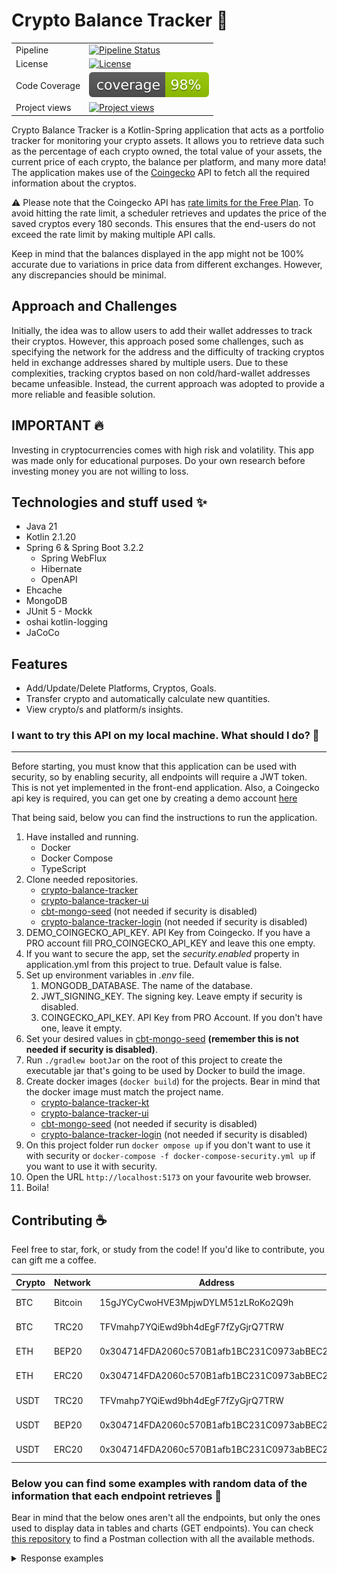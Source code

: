 # Crypto Balance Tracker :rocket:

|               |                                                                                                                                                                                         |
|---------------|-----------------------------------------------------------------------------------------------------------------------------------------------------------------------------------------|
| Pipeline      | [![Pipeline Status](https://github.com/lucasdistasi/crypto-balance-tracker-kt/actions/workflows/main.yml/badge.svg)](https://github.com/lucasdistasi/crypto-balance-tracker-kt/actions) |
| License       | [![License](https://img.shields.io/badge/License-GPLv3-blue.svg)](https://www.gnu.org/licenses/gpl-3.0)                                                                                 |
| Code Coverage | [![Code Coverage](https://github.com/lucasdistasi/crypto-balance-tracker-kt/blob/gh-pages/badges/jacoco.svg)](https://lucasdistasi.github.io/crypto-balance-tracker-kt/)                |
| Project views | [![Project views](https://hits.dwyl.com/lucasdistasi/crypto-balance-tracker-kt.svg)]()                                                                                                  |

Crypto Balance Tracker is a Kotlin-Spring application that acts as a portfolio tracker for monitoring your crypto
assets.
It allows you to retrieve data such as the percentage of each crypto owned, the total value of your assets,
the current price of each crypto, the balance per platform, and many more data! The application makes use of the
[Coingecko](https://www.coingecko.com) API to fetch all the required information about the cryptos.

:warning: Please note that the Coingecko API
has [rate limits for the Free Plan](https://www.coingecko.com/en/api/pricing).
To avoid hitting the rate limit, a scheduler retrieves and updates the price of the saved cryptos every 180 seconds.
This ensures that the end-users do not exceed the rate limit by making multiple API calls.

Keep in mind that the balances displayed in the app might not be 100% accurate due to variations in price data
from different exchanges. However, any discrepancies should be minimal.
<br>

## Approach and Challenges

Initially, the idea was to allow users to add their wallet addresses to track their cryptos. However, this approach
posed
some challenges, such as specifying the network for the address and the difficulty of tracking cryptos held in exchange
addresses shared by multiple users. Due to these complexities, tracking cryptos based on non cold/hard-wallet addresses
became unfeasible.
Instead, the current approach was adopted to provide a more reliable and feasible solution.
<br>

## IMPORTANT :fire:

Investing in cryptocurrencies comes with high risk and volatility. This app was made only for educational purposes.
Do your own research before investing money you are not willing to loss.

## Technologies and stuff used :sparkles:

- Java 21
- Kotlin 2.1.20
- Spring 6 & Spring Boot 3.2.2
    - Spring WebFlux
    - Hibernate
    - OpenAPI
- Ehcache
- MongoDB
- JUnit 5 - Mockk
- oshai kotlin-logging
- JaCoCo

## Features

- Add/Update/Delete Platforms, Cryptos, Goals.
- Transfer crypto and automatically calculate new quantities.
- View crypto/s and platform/s insights.

### I want to try this API on my local machine. What should I do? :tada:

---

Before starting, you must know that this application can be used with security, so by enabling security, 
all endpoints will require a JWT token. This is not yet implemented in the front-end application.
Also, a Coingecko api key is required, you can get one by creating a demo account [here](https://www.coingecko.com/en/api/pricing)

That being said, below you can find the instructions to run the application.

1. Have installed and running.
   - Docker
   - Docker Compose
   - TypeScript
2. Clone needed repositories.
    - [crypto-balance-tracker](https://github.com/lucasdistasi/crypto-balance-tracker-kt)
    - [crypto-balance-tracker-ui](https://github.com/lucasdistasi/crypto-balance-tracker-ui)
    - [cbt-mongo-seed](https://github.com/lucasdistasi/cbt-mongo.seed) (not needed if security is disabled)
    - [crypto-balance-tracker-login](https://github.com/lucasdistasi/crypto-balance-tracker-login) (not needed if security is disabled)
3. DEMO_COINGECKO_API_KEY. API Key from Coingecko. If you have a PRO account fill PRO_COINGECKO_API_KEY and leave this one empty.
4. If you want to secure the app, set the _security.enabled_ property in application.yml from this project to true.
   Default value is false.
5. Set up environment variables in _.env_ file.
   1. MONGODB_DATABASE. The name of the database.
   2. JWT_SIGNING_KEY. The signing key. Leave empty if security is disabled.
   3. COINGECKO_API_KEY. API Key from PRO Account. If you don't have one, leave it empty.
6. Set your desired values in [cbt-mongo-seed](https://github.com/lucasdistasi/cbt-mongo.seed)  **(remember this is not needed if security is disabled)**.
7. Run `./gradlew bootJar` on the root of this project to create the executable jar that's going to be used by Docker to
   build the image.
8. Create docker images (`docker build`) for the projects. Bear in mind that the docker image must match the project name.
   - [crypto-balance-tracker-kt](https://github.com/lucasdistasi/crypto-balance-tracker-kt)
   - [crypto-balance-tracker-ui](https://github.com/lucasdistasi/crypto-balance-tracker-ui)
   - [cbt-mongo-seed](https://github.com/lucasdistasi/cbt-mongo.seed) (not needed if security is disabled)
   - [crypto-balance-tracker-login](https://github.com/lucasdistasi/crypto-balance-tracker-login) (not needed if security is disabled)
9. On this project folder run `docker ompose up` if you don't want to use it with security
   or `docker-compose -f docker-compose-security.yml up` if you want to use it with security.
10. Open the URL `http://localhost:5173` on your favourite web browser.
11. Boila!

## Contributing :coffee:

Feel free to star, fork, or study from the code! If you'd like to contribute, you can gift me a coffee.

| Crypto | Network | Address                                    | QR            |
|--------|---------|--------------------------------------------|---------------|
| BTC    | Bitcoin | 15gJYCyCwoHVE3MpjwDYLM51zLRoKo2Q9h         | [BTC-bitcoin] |
| BTC    | TRC20   | TFVmahp7YQiEwd9bh4dEgF7fZyGjrQ7TRW         | [BTC-trc20]   |
| ETH    | BEP20   | 0x304714FDA2060c570B1afb1BC231C0973abBEC23 | [ETH-bep20]   |
| ETH    | ERC20   | 0x304714FDA2060c570B1afb1BC231C0973abBEC23 | [ETH-erc20]   |
| USDT   | TRC20   | TFVmahp7YQiEwd9bh4dEgF7fZyGjrQ7TRW         | [USDT-trc20]  |
| USDT   | BEP20   | 0x304714FDA2060c570B1afb1BC231C0973abBEC23 | [USDT-bep20]  |
| USDT   | ERC20   | 0x304714FDA2060c570B1afb1BC231C0973abBEC23 | [USDT-erc20]  |

[BTC-bitcoin]: https://imgur.com/Hs0DYDk

[BTC-trc20]: https://imgur.com/kdROHrE

[ETH-bep20]: https://imgur.com/DIOiJrL

[ETH-erc20]: https://imgur.com/REXkDmu

[USDT-trc20]: https://imgur.com/ubUWdpI

[USDT-bep20]: https://imgur.com/rrrYd9j

[USDT-erc20]: https://imgur.com/G9DPKvU

### Below you can find some examples with random data of the information that each endpoint retrieves :memo:

Bear in mind that the below ones aren't all the endpoints, but only the ones used to display data in tables and charts (GET endpoints).
You can check [this repository](https://github.com/lucasdistasi/postman-collections) to find a Postman collection with all the available methods.

<details>
  <summary>Response examples</summary>

## Insights

### Retrieve total balances

`/api/v1/insights/balances`

```json
{
  "totalUSDBalance": "6127.00",
  "totalEURBalance": "5737.71",
  "totalBTCBalance": "0.165174680229"
}
```

### Retrieve insights for the given platformId

`/api/v1/insights/platforms/{platformId}`

```json
{
  "platformName": "BINANCE",
  "balances": {
    "totalUSDBalance": "4462.45",
    "totalEURBalance": "4177.32",
    "totalBTCBalance": "0.121175776909"
  },
  "cryptos": [
    {
      "id": "3f64cb0b-844a-4f7e-b19d-7a158ecd7f05",
      "cryptoName": "Bitcoin",
      "cryptoId": "bitcoin",
      "quantity": "0.112371283",
      "balances": {
        "totalUSDBalance": "4138.07",
        "totalEURBalance": "3873.66",
        "totalBTCBalance": "0.112371283"
      },
      "percentage": 92.73
    },
    {
      "id": "412e2361-a650-468b-b21e-b26053be6dcf", 
      "cryptoName": "Ethereum",
      "cryptoId": "ethereum",
      "quantity": "0.12349",
      "balances": {
        "totalUSDBalance": "258.62",
        "totalEURBalance": "242.10",
        "totalBTCBalance": "0.007019493909"
      },
      "percentage": 5.8
    },
    {
      "id": "42241c9c-eda8-45c1-a603-7ad815ffed7b",
      "cryptoName": "XRP",
      "cryptoId": "ripple",
      "quantity": "100",
      "balances": {
        "totalUSDBalance": "65.76",
        "totalEURBalance": "61.56",
        "totalBTCBalance": "0.001785"
      },
      "percentage": 1.47
    }
  ]
}
```

### Retrieve user crypto insights for the given coingeckoCryptoId

`/api/v1/insights/cryptos/{coingeckoCryptoId}`

```json
{
  "cryptoName": "Tether",
  "balances": {
    "totalUSDBalance": "384.78",
    "totalEURBalance": "360.16",
    "totalBTCBalance": "0.0104412"
  },
  "platforms": [
    {
      "quantity": "200",
      "balances": {
        "totalUSDBalance": "199.88",
        "totalEURBalance": "187.10",
        "totalBTCBalance": "0.005424"
      },
      "percentage": 51.95,
      "platformName": "OKX"
    },
    {
      "quantity": "185",
      "balances": {
        "totalUSDBalance": "184.89",
        "totalEURBalance": "173.07",
        "totalBTCBalance": "0.0050172"
      },
      "percentage": 48.05,
      "platformName": "KRAKEN"
    }
  ]
}
```

### Retrieve user cryptos insights in all platforms by page

`/api/v1/insights/cryptos?page={page}&sortBy={sortBy}&sortType={sortType}`

```json
{
   "page": 1,
   "totalPages": 2,
   "hasNextPage": true,
   "balances": {
      "totalUSDBalance": "11318.38",
      "totalEURBalance": "10250.32",
      "totalBTCBalance": "0.1380989847"
   },
   "cryptos": [
      {
         "cryptoInfo": {
            "cryptoName": "Bitcoin",
            "cryptoId": "bitcoin",
            "symbol": "btc",
            "image": "https://coin-images.coingecko.com/coins/images/1/large/bitcoin.png?1696501400",
            "currentPrice": {
               "usd": "81935",
               "eur": "74199",
               "btc": "1.0"
            },
            "priceChange": {
               "changePercentageIn24h": -5.75,
               "changePercentageIn7d": -5.77,
               "changePercentageIn30d": -1.19
            }
         },
         "quantity": "0.1001",
         "percentage": 72.46,
         "balances": {
            "totalUSDBalance": "8201.69",
            "totalEURBalance": "7427.32",
            "totalBTCBalance": "0.1001"
         }
      },
      {
         "cryptoInfo": {
            "cryptoName": "Ethereum",
            "cryptoId": "ethereum",
            "symbol": "eth",
            "image": "https://coin-images.coingecko.com/coins/images/279/large/ethereum.png?1696501628",
            "currentPrice": {
               "usd": "1780.46",
               "eur": "1612.37",
               "btc": "0.02172093"
            },
            "priceChange": {
               "changePercentageIn24h": -6.45,
               "changePercentageIn7d": -11.23,
               "changePercentageIn30d": -13.36
            }
         },
         "quantity": "1",
         "percentage": 15.73,
         "balances": {
            "totalUSDBalance": "1780.46",
            "totalEURBalance": "1612.37",
            "totalBTCBalance": "0.02172093"
         }
      },
      {
         "cryptoInfo": {
            "cryptoName": "Solana",
            "cryptoId": "solana",
            "symbol": "sol",
            "image": "https://coin-images.coingecko.com/coins/images/4128/large/solana.png?1718769756",
            "currentPrice": {
               "usd": "114.24",
               "eur": "103.45",
               "btc": "0.00139363"
            },
            "priceChange": {
               "changePercentageIn24h": -12.66,
               "changePercentageIn7d": -17.22,
               "changePercentageIn30d": -17.32
            }
         },
         "quantity": "7",
         "percentage": 7.07,
         "balances": {
            "totalUSDBalance": "799.68",
            "totalEURBalance": "724.15",
            "totalBTCBalance": "0.00975541"
         }
      },
      {
         "cryptoInfo": {
            "cryptoName": "XRP",
            "cryptoId": "ripple",
            "symbol": "xrp",
            "image": "https://coin-images.coingecko.com/coins/images/44/large/xrp-symbol-white-128.png?1696501442",
            "currentPrice": {
               "usd": "2.01",
               "eur": "1.82",
               "btc": "0.00002447"
            },
            "priceChange": {
               "changePercentageIn24h": -7.55,
               "changePercentageIn7d": -14.45,
               "changePercentageIn30d": -16.33
            }
         },
         "quantity": "150",
         "percentage": 2.66,
         "balances": {
            "totalUSDBalance": "301.50",
            "totalEURBalance": "273.00",
            "totalBTCBalance": "0.0036705"
         }
      },
      {
         "cryptoInfo": {
            "cryptoName": "Chainlink",
            "cryptoId": "chainlink",
            "symbol": "link",
            "image": "https://coin-images.coingecko.com/coins/images/877/large/chainlink-new-logo.png?1696502009",
            "currentPrice": {
               "usd": "12.51",
               "eur": "11.33",
               "btc": "0.00015262"
            },
            "priceChange": {
               "changePercentageIn24h": -11.1,
               "changePercentageIn7d": -19.72,
               "changePercentageIn30d": -8.91
            }
         },
         "quantity": "15",
         "percentage": 1.66,
         "balances": {
            "totalUSDBalance": "187.65",
            "totalEURBalance": "169.95",
            "totalBTCBalance": "0.0022893"
         }
      },
      {
         "cryptoInfo": {
            "cryptoName": "TRON",
            "cryptoId": "tron",
            "symbol": "trx",
            "image": "https://coin-images.coingecko.com/coins/images/1094/large/tron-logo.png?1696502193",
            "currentPrice": {
               "usd": "0.230106",
               "eur": "0.212638",
               "btc": "0.0000027"
            },
            "priceChange": {
               "changePercentageIn24h": -3.23,
               "changePercentageIn7d": 8.08,
               "changePercentageIn30d": -2.91
            }
         },
         "quantity": "100",
         "percentage": 0.2,
         "balances": {
            "totalUSDBalance": "23.01",
            "totalEURBalance": "21.26",
            "totalBTCBalance": "0.00027"
         }
      },
      {
         "cryptoInfo": {
            "cryptoName": "USDC",
            "cryptoId": "usd-coin",
            "symbol": "usdc",
            "image": "https://coin-images.coingecko.com/coins/images/6319/large/usdc.png?1696506694",
            "currentPrice": {
               "usd": "0.999944",
               "eur": "0.905541",
               "btc": "0.0000122"
            },
            "priceChange": {
               "changePercentageIn24h": 0,
               "changePercentageIn7d": 0.01,
               "changePercentageIn30d": 0.01
            }
         },
         "quantity": "12",
         "percentage": 0.11,
         "balances": {
            "totalUSDBalance": "12.00",
            "totalEURBalance": "10.87",
            "totalBTCBalance": "0.0001464"
         }
      },
      {
         "cryptoInfo": {
            "cryptoName": "Illuvium",
            "cryptoId": "illuvium",
            "symbol": "ilv",
            "image": "https://coin-images.coingecko.com/coins/images/14468/large/logo-200x200.png?1696514154",
            "currentPrice": {
               "usd": "14.78",
               "eur": "13.65",
               "btc": "0.00017312"
            },
            "priceChange": {
               "changePercentageIn24h": 0.48,
               "changePercentageIn7d": 7.55,
               "changePercentageIn30d": -18.26
            }
         },
         "quantity": "0.66",
         "percentage": 0.09,
         "balances": {
            "totalUSDBalance": "9.75",
            "totalEURBalance": "9.01",
            "totalBTCBalance": "0.0001142592"
         }
      },
      {
         "cryptoInfo": {
            "cryptoName": "Polygon",
            "cryptoId": "matic-network",
            "symbol": "matic",
            "image": "https://coin-images.coingecko.com/coins/images/4713/large/polygon.png?1698233745",
            "currentPrice": {
               "usd": "0.184599",
               "eur": "0.167171",
               "btc": "0.00000225"
            },
            "priceChange": {
               "changePercentageIn24h": -7.12,
               "changePercentageIn7d": -21.35,
               "changePercentageIn30d": -23.7
            }
         },
         "quantity": "10",
         "percentage": 0.02,
         "balances": {
            "totalUSDBalance": "1.85",
            "totalEURBalance": "1.67",
            "totalBTCBalance": "0.0000225"
         }
      },
      {
         "cryptoInfo": {
            "cryptoName": "Dogecoin",
            "cryptoId": "dogecoin",
            "symbol": "doge",
            "image": "https://coin-images.coingecko.com/coins/images/5/large/dogecoin.png?1696501409",
            "currentPrice": {
               "usd": "0.158201",
               "eur": "0.143266",
               "btc": "0.00000193"
            },
            "priceChange": {
               "changePercentageIn24h": -9.58,
               "changePercentageIn7d": -17.7,
               "changePercentageIn30d": -17.7
            }
         },
         "quantity": "5",
         "percentage": 0.01,
         "balances": {
            "totalUSDBalance": "0.79",
            "totalEURBalance": "0.72",
            "totalBTCBalance": "0.00000965"
         }
      }
   ]
}
```

### Retrieve user cryptos insights

`/api/v1/insights/cryptos/balances`

```json
[
   {
      "name": "Bitcoin",
      "balance": "8535.23",
      "percentage": 70.69
   },
   {
      "name": "Ethereum",
      "balance": "1996.03",
      "percentage": 16.53
   },
   {
      "name": "Solana",
      "balance": "918.47",
      "percentage": 7.61
   },
   {
      "name": "XRP",
      "balance": "361.50",
      "percentage": 2.99
   },
   {
      "name": "Chainlink",
      "balance": "215.70",
      "percentage": 1.79
   },
   {
      "name": "TRON",
      "balance": "23.01",
      "percentage": 0.19
   },
   {
      "name": "USDC",
      "balance": "12.00",
      "percentage": 0.1
   },
   {
      "name": "Illuvium",
      "balance": "9.75",
      "percentage": 0.08
   },
   {
      "name": "Polygon",
      "balance": "2.12",
      "percentage": 0.02
   },
   {
      "name": "Dogecoin",
      "balance": "0.86",
      "percentage": 0.01
   }
]
```

### Retrieve balances insights for all platforms

`/api/v1/insights/platforms/balances`

```json
[
  {
    "name": "BINANCE",
    "balance": "8526.70",
    "percentage": 70.62
  },
  {
    "name": "MEXC",
    "balance": "1996.03",
    "percentage": 16.53
  },
  {
    "name": "BINGX",
    "balance": "862.63",
    "percentage": 7.14
  },
  {
    "name": "TEST",
    "balance": "689.31",
    "percentage": 5.71
  }
]
```

## User Cryptos

### Retrieve user crypto by userCryptoId

`/api/v1/cryptos/{userCryptoId}`

```json
{
  "id": "597ee816-416e-4b78-b9ce-ed16313a6e8a",
  "cryptoName": "Bitcoin",
  "quantity": "0.112371283",
  "platform": "BINANCE"
}
```

## Goals

### Retrieve goals by page

`/api/v1/goals?page={page}`

```json
{
  "page": 1,
  "totalPages": 1,
  "hasNextPage": false,
  "goals": [
    {
      "id": "bd0b9c6f-305e-45bb-9536-3fe9dd1a9a2f",
      "cryptoName": "Bitcoin",
      "actualQuantity": "0.112371283",
      "progress": 100.0,
      "remainingQuantity": "0",
      "goalQuantity": "0.1",
      "moneyNeeded": "0.00"
    },
    {
      "id": "0a8a0416-0392-4a07-91cb-80a7bde1acdf",
      "cryptoName": "Ethereum",
      "actualQuantity": "0.3816173123",
      "progress": 38.16,
      "remainingQuantity": "0.6183826877",
      "goalQuantity": "1",
      "moneyNeeded": "1298.57"
    },
    {
      "id": "eab99e1f-ac21-45ea-8c85-200087b0c081",
      "cryptoName": "Bitcoin Cash",
      "actualQuantity": "0",
      "progress": 0.0,
      "remainingQuantity": "4",
      "goalQuantity": "4",
      "moneyNeeded": "965.36"
    }
  ]
}
```

### Retrieve goal by goalId

`/api/v1/goals/{goalId}`

```json
{
  "id": "bd0b9c6f-305e-45bb-9536-3fe9dd1a9a2f",
  "cryptoName": "Bitcoin",
  "actualQuantity": "0.112371283",
  "progress": 100.0,
  "remainingQuantity": "0",
  "goalQuantity": "0.1",
  "moneyNeeded": "0.00"
}
```

## Platforms

### Retrieve all platforms

`/api/v1/platforms`

```json
[
  {
    "id": "db13cdbc-f33e-4ca3-acd0-7357bb99e0e2",
    "name": "BINANCE"
  },
  {
    "id": "97363a3c-35e3-49fd-b183-4ee5e881c99e",
    "name": "COINBASE"
  },
  {
    "id": "5991df81-66f9-4b5f-8067-dbf559caaae9",
    "name": "TREZOR"
  },
  {
    "id": "bb4fc7ad-1aaa-431f-9ca7-71c6f246a98c",
    "name": "OKX"
  },
  {
    "id": "05b5071d-4897-44e8-9b6b-343ceabd4d05",
    "name": "BYBIT"
  },
  {
    "id": "7a9dc422-ee15-4a8e-9ca6-fd7178b214fb",
    "name": "KRAKEN"
  }
]
```

### Retrieve platform by platformId

`/api/v1/platforms/{platformId}`

```json
{
   "id": "db13cdbc-f33e-4ca3-acd0-7357bb99e0e2",
   "name": "BINANCE"
}
```

</details>